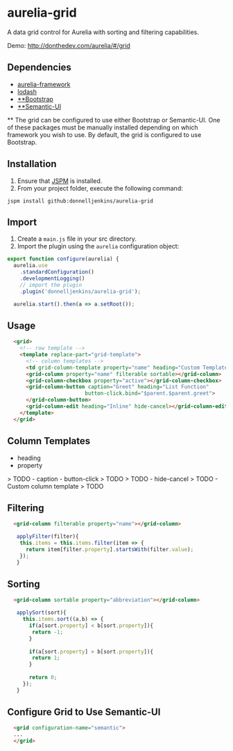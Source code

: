 # aurelia-grid
A data grid control for Aurelia with sorting and filtering capabilities.

Demo: http://donthedev.com/aurelia/#/grid

## Dependencies

* [aurelia-framework](https://github.com/aurelia/framework)
* [lodash](https://lodash.com/)
* [**Bootstrap](http://getbootstrap.com/)
* [**Semantic-UI](http://semantic-ui.com/)

** The grid can be configured to use either Bootstrap or Semantic-UI.  One of these packages must be manually installed depending on which framework you wish to use.  By default, the grid is configured to use Bootstrap.

## Installation

1.  Ensure that [JSPM](http://jspm.io/) is installed.
2.  From your project folder, execute the following command:
```shell
jspm install github:donnelljenkins/aurelia-grid
```

## Import

1.  Create a `main.js` file in your src directory.
2.  Import the plugin using the `aurelia` configuration object:
```javascript
export function configure(aurelia) {
  aurelia.use
    .standardConfiguration()
    .developmentLogging()
    // import the plugin
    .plugin('donnelljenkins/aurelia-grid');

  aurelia.start().then(a => a.setRoot());
```

## Usage
```html
  <grid>
    <!-- row template -->
    <template replace-part="grid-template">
      <!-- column templates -->
      <td grid-column-template property="name" heading="Custom Template">${row.name}</td>
      <grid-column property="name" filterable sortable></grid-column>
      <grid-column-checkbox property="active"></grid-column-checkbox>
      <grid-column-button caption="Greet" heading="List Function"
                         button-click.bind="$parent.$parent.greet">
      </grid-column-button>
      <grid-column-edit heading="Inline" hide-cancel></grid-column-edit>
    </template>
  </grid>
```

## Column Templates
- heading
- property

<grid-column>
> TODO

<grid-column-button>
- caption
- button-click
> TODO

<grid-column-checkbox>
> TODO

<grid-column-edit>
- hide-cancel
> TODO

<td grid-column-template> - Custom column template
> TODO

## Filtering
```html
  <grid-column filterable property="name"></grid-column>
```
```javascript
   applyFilter(filter){
    this.items = this.items.filter(item => {
      return item[filter.property].startsWith(filter.value);
    });
   }
```

## Sorting
```html
  <grid-column sortable property="abbreviation"></grid-column>
```
```javascript
   applySort(sort){
     this.items.sort((a,b) => {
       if(a[sort.property] < b[sort.property]){
        return -1;
       }
       
       if(a[sort.property] > b[sort.property]){
        return 1;
       }
       
       return 0;
     });
   }
```

## Configure Grid to Use Semantic-UI
```html
  <grid configuration-name="semantic">
  ...
  </grid>
```
